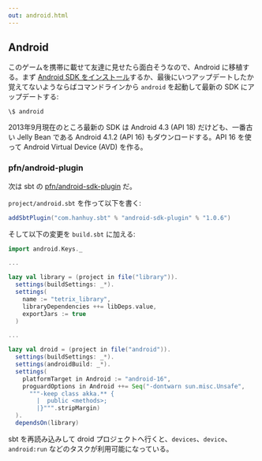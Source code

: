 ```yaml
---
out: android.html
---
```


  [1]: http://developer.android.com/sdk/installing/index.html
  [pfn]: https://github.com/pfn/android-sdk-plugin
  [2]: https://github.com/gseitz/DiningAkkaDroids

## Android

このゲームを携帯に載せて友達に見せたら面白そうなので、Android に移植する。まず [Android SDK をインストール][1]するか、最後にいつアップデートしたか覚えてないようならばコマンドラインから `android` を起動して最新の SDK にアップデートする:

```
\$ android
```

2013年9月現在のところ最新の SDK は Android 4.3 (API 18) だけども、一番古い Jelly Bean である Android 4.1.2 (API 16) もダウンロードする。API 16 を使って Android Virtual Device (AVD) を作る。

### pfn/android-plugin

次は sbt の [pfn/android-sdk-plugin][pfn] だ。

`project/android.sbt` を作って以下を書く:

```scala
addSbtPlugin("com.hanhuy.sbt" % "android-sdk-plugin" % "1.0.6")
```

そして以下の変更を `build.sbt` に加える:

```scala
import android.Keys._

...

lazy val library = (project in file("library")).
  settings(buildSettings: _*).
  settings(
    name := "tetrix_library",
    libraryDependencies ++= libDeps.value,
    exportJars := true
  )

...

lazy val droid = (project in file("android")).
  settings(buildSettings: _*).
  settings(androidBuild: _*).
  settings(
    platformTarget in Android := "android-16",
    proguardOptions in Android ++= Seq("-dontwarn sun.misc.Unsafe",
      """-keep class akka.** {
        |  public <methods>;
        |}""".stripMargin)
  ).
  dependsOn(library)
```

sbt を再読み込みして droid プロジェクトへ行くと、`devices`、`device`、`android:run` などのタスクが利用可能になっている。

